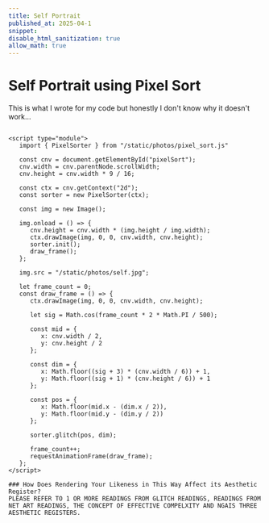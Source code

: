 ```yaml
---
title: Self Portrait
published_at: 2025-04-1
snippet:
disable_html_sanitization: true
allow_math: true
---
```


# Self Portrait using Pixel Sort

This is what I wrote for my code but honestly I don't know why it doesn't work...

<canvas id="pixelSort"></canvas>

<script type="module">
   import { PixelSorter } from "/static/photos/pixel_sort.js" 

   const cnv = document.getElementById("pixelSort");
   cnv.width = cnv.parentNode.scrollWidth;
   cnv.height = cnv.width * 9 / 16;   

   const ctx = cnv.getContext("2d");
   const sorter = new PixelSorter(ctx);

   const img = new Image();

   img.onload = () => {
      cnv.height = cnv.width * (img.height / img.width);
      ctx.drawImage(img, 0, 0, cnv.width, cnv.height);
      sorter.init();
      draw_frame();
   };

   img.src = "/static/photos/self.jpg"; 

   let frame_count = 0;
   const draw_frame = () => {
      ctx.drawImage(img, 0, 0, cnv.width, cnv.height);

      let sig = Math.cos(frame_count * 2 * Math.PI / 500);

      const mid = {
         x: cnv.width / 2,
         y: cnv.height / 2
      };

      const dim = {
         x: Math.floor((sig + 3) * (cnv.width / 6)) + 1,
         y: Math.floor((sig + 1) * (cnv.height / 6)) + 1
      };

      const pos = {
         x: Math.floor(mid.x - (dim.x / 2)),
         y: Math.floor(mid.y - (dim.y / 2))
      };

      sorter.glitch(pos, dim);

      frame_count++;
      requestAnimationFrame(draw_frame);
   };
</script>

``` <canvas id="pixelSort"></canvas>

<script type="module">
   import { PixelSorter } from "/static/photos/pixel_sort.js" 

   const cnv = document.getElementById("pixelSort");
   cnv.width = cnv.parentNode.scrollWidth;
   cnv.height = cnv.width * 9 / 16;   

   const ctx = cnv.getContext("2d");
   const sorter = new PixelSorter(ctx);

   const img = new Image();

   img.onload = () => {
      cnv.height = cnv.width * (img.height / img.width);
      ctx.drawImage(img, 0, 0, cnv.width, cnv.height);
      sorter.init();
      draw_frame();
   };

   img.src = "/static/photos/self.jpg"; 

   let frame_count = 0;
   const draw_frame = () => {
      ctx.drawImage(img, 0, 0, cnv.width, cnv.height);

      let sig = Math.cos(frame_count * 2 * Math.PI / 500);

      const mid = {
         x: cnv.width / 2,
         y: cnv.height / 2
      };

      const dim = {
         x: Math.floor((sig + 3) * (cnv.width / 6)) + 1,
         y: Math.floor((sig + 1) * (cnv.height / 6)) + 1
      };

      const pos = {
         x: Math.floor(mid.x - (dim.x / 2)),
         y: Math.floor(mid.y - (dim.y / 2))
      };

      sorter.glitch(pos, dim);

      frame_count++;
      requestAnimationFrame(draw_frame);
   };
</script>

### How Does Rendering Your Likeness in This Way Affect its Aesthetic Register?
PLEASE REFER TO 1 OR MORE READINGS FROM GLITCH READINGS, READINGS FROM NET ART READINGS, THE CONCEPT OF EFFECTIVE COMPELXITY AND NGAIS THREE AESTHETIC REGISTERS.

